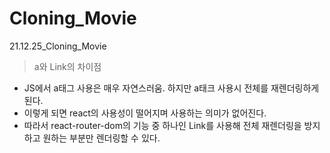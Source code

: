 # Cloning_Movie

21.12.25_Cloning_Movie

> a와 Link의 차이점

- JS에서 a태그 사용은 매우 자연스러움. 하지만 a태크 사용시 전체를 재렌더링하게 된다.
- 이렇게 되면 react의 사용성이 떨어지며 사용하는 의미가 없어진다.
- 따라서 react-router-dom의 기능 중 하나인 Link를 사용해 전체 재렌더링을 방지하고 원하는 부분만 렌더링할 수 있다.
